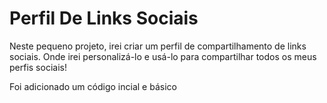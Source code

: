 # Perfil De Links Sociais
Neste pequeno projeto, irei criar um perfil de compartilhamento de links sociais. Onde irei personalizá-lo e usá-lo para compartilhar todos os meus perfis sociais!

Foi adicionado um código incial e básico 
